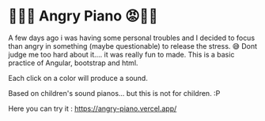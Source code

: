 # 👿👿😡 Angry Piano 😡👿👿

A few days ago i was having some personal troubles and I decided to focus than angry in something (maybe questionable) to release the stress. 😅 
Dont judge me too hard about it.... it was really fun to made. 
This is  a basic practice of Angular, bootstrap and html. 

Each click on a color will produce a sound.

Based on children's sound pianos... but this is not for children. :P

Here you can try it : https://angry-piano.vercel.app/
